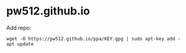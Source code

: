 # pw512.github.io

Add repo:
```
wget -O https://pw512.github.io/ppa/KEY.gpg | sudo apt-key add -
apt update
```
